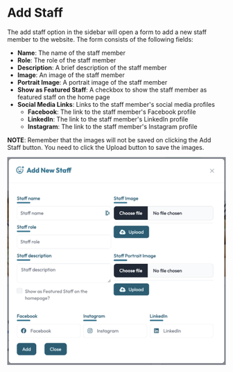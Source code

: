 # Add Staff
The add staff option in the sidebar will open a form to add a new staff member to the website. The form consists of the following fields:
- **Name**: The name of the staff member
- **Role**: The role of the staff member
- **Description**: A brief description of the staff member
- **Image**: An image of the staff member
- **Portrait Image**: A portrait image of the staff member
- **Show as Featured Staff**: A checkbox to show the staff member as featured staff on the home page
- **Social Media Links**: Links to the staff member's social media profiles
  - **Facebook**: The link to the staff member's Facebook profile
  - **LinkedIn**: The link to the staff member's LinkedIn profile
  - **Instagram**: The link to the staff member's Instagram profile

**NOTE**: Remember that the images will not be saved on clicking the Add Staff button. You need to click the Upload button to save the images.

<img src="../images/add.staff.png" alt="Add Staff" width="750">